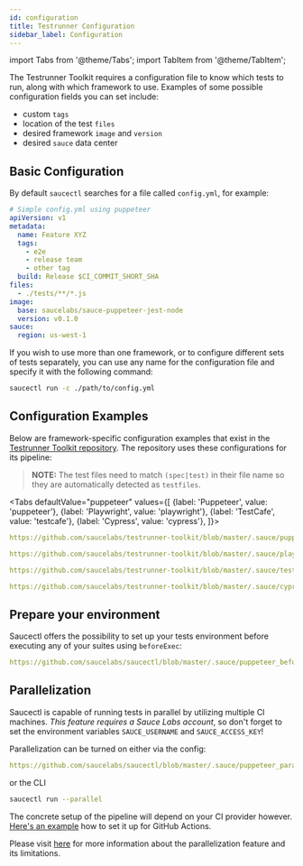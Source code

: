 ```yaml
---
id: configuration
title: Testrunner Configuration
sidebar_label: Configuration
---
```


import Tabs from '@theme/Tabs';
import TabItem from '@theme/TabItem';

The Testrunner Toolkit requires a configuration file to know which tests to run, along with which framework to use. Examples of some possible configuration fields you can set include:

* custom `tags`
* location of the test `files`
* desired framework `image` and `version`
* desired `sauce` data center

## Basic Configuration

By default `saucectl` searches for a file called `config.yml`, for example:

```yaml
# Simple config.yml using puppeteer
apiVersion: v1
metadata:
  name: Feature XYZ
  tags:
    - e2e
    - release team
    - other tag
  build: Release $CI_COMMIT_SHORT_SHA
files:
  - ./tests/**/*.js
image:
  base: saucelabs/sauce-puppeteer-jest-node
  version: v0.1.0
sauce:
  region: us-west-1
```

If you wish to use more than one framework, or to configure different sets of tests separately, you can use any name for the configuration file and specify it with the following command:

```bash
saucectl run -c ./path/to/config.yml
```

## Configuration Examples
Below are framework-specific configuration examples that exist in the [Testrunner Toolkit repository](https://github.com/saucelabs/testrunner-toolkit/tree/master/.sauce). The repository uses these configurations for its pipeline:

>
> **NOTE:** The test files need to match `(spec|test)` in their file name so they are automatically detected as `testfiles`.
>

<Tabs
  defaultValue="puppeteer"
  values={[
    {label: 'Puppeteer', value: 'puppeteer'},
    {label: 'Playwright', value: 'playwright'},
    {label: 'TestCafe', value: 'testcafe'},
    {label: 'Cypress', value: 'cypress'},
  ]}>

<TabItem value="puppeteer">

```yaml reference
https://github.com/saucelabs/testrunner-toolkit/blob/master/.sauce/puppeteer.yml
```

</TabItem>
<TabItem value="playwright">

```yaml reference
https://github.com/saucelabs/testrunner-toolkit/blob/master/.sauce/playwright.yml
```

</TabItem>
<TabItem value="testcafe">

```yaml reference
https://github.com/saucelabs/testrunner-toolkit/blob/master/.sauce/testcafe.yml
```

</TabItem>
<TabItem value="cypress">

```yaml reference
https://github.com/saucelabs/testrunner-toolkit/blob/master/.sauce/cypress.yml
```

</TabItem>
</Tabs>

## Prepare your environment

Saucectl offers the possibility to set up your tests environment before executing any of your suites using `beforeExec`: 

```yaml reference
https://github.com/saucelabs/saucectl/blob/master/.sauce/puppeteer_before_exec.yml#L14-L16
```

## Parallelization

Saucectl is capable of running tests in parallel by utilizing multiple CI machines. _This feature requires a Sauce Labs account_, so don't forget to set the environment variables `SAUCE_USERNAME` and `SAUCE_ACCESS_KEY`!

Parallelization can be turned on either via the config:

```yaml reference
https://github.com/saucelabs/saucectl/blob/master/.sauce/puppeteer_parallel.yml#L21
```

or the CLI
```bash
saucectl run --parallel
```

The concrete setup of the pipeline will depend on your CI provider however. [Here's an example](https://github.com/saucelabs/saucectl/blob/master/.github/workflows/test.yml#L94-L145) how to set it up for GitHub Actions.

Please visit [here](dev/cli/saucectl.md#parallel) for more information about the parallelization feature and its limitations.